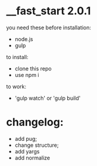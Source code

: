 # __fast_start 2.0.1
you need these before installation: 
- node.js
- gulp

to install: 
- clone this repo 
- use npm i 

to work: 
- 'gulp watch' or 'gulp build'

# changelog: 
+ add pug;
+ change structure;
+ add yargs
+ add normalize
